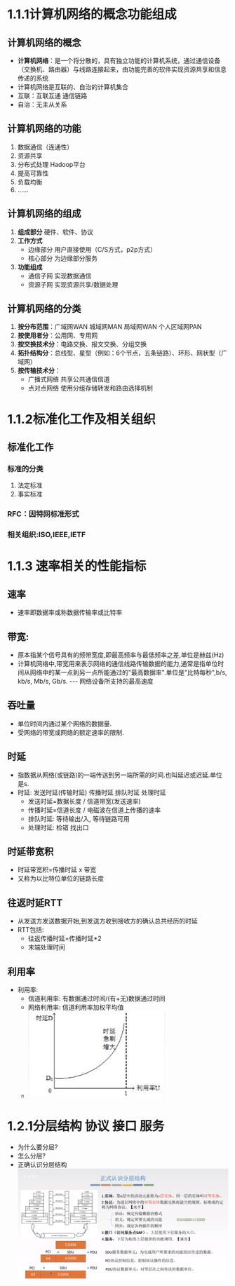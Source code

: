 # 1.1.1计算机网络的概念功能组成
## 计算机网络的概念
- **计算机网络**：是一个将分散的，具有独立功能的计算机系统，通过通信设备（交换机、路由器）与线路连接起来，由功能完善的软件实现资源共享和信息传递的系统
- 计算机网络是互联的、自治的计算机集合
- 互联：互联互通 通信链路
- 自治：无主从关系
## 计算机网络的功能
1. 数据通信（连通性）
2. 资源共享
3. 分布式处理 Hadoop平台
4. 提高可靠性
5. 负载均衡
6. ......
## 计算机网络的组成
1. **组成部分** 硬件、软件、协议 
2. **工作方式** 
   - 边缘部分 用户直接使用（C/S方式，p2p方式）
   - 核心部分 为边缘部分服务
3. **功能组成**
   - 通信子网 实现数据通信
   - 资源子网 实现资源共享/数据处理
## 计算机网络的分类
1. **按分布范围**：广域网WAN 城域网MAN 局域网WAN 个人区域网PAN
2. **按使用者分**：公用网、专用网
3. **按交换技术分**：电路交换、报文交换、分组交换
4. **拓扑结构分**：总线型、星型（例如：6个节点，五条链路）、环形、网状型（广域网）
5. **按传输技术分**：
   - 广播式网络 共享公共通信信道
   - 点对点网络 使用分组存储转发和路由选择机制  

# 1.1.2标准化工作及相关组织
## 标准化工作
### 标准的分类
1. 法定标准
2. 事实标准
### RFC：因特网标准形式
### 相关组织:ISO,IEEE,IETF

# 1.1.3 速率相关的性能指标
## 速率
- 速率即数据率或称数据传输率或比特率
## 带宽: 
- 原本指某个信号具有的频带宽度,即最高频率与最低频率之差,单位是赫兹(Hz)
- 计算机网络中,带宽用来表示网络的通信线路传输数据的能力,通常是指单位时间从网络中的某一点到另一点所能通过的"最高数据率".单位是"比特每秒",b/s, kb/s, Mb/s, Gb/s. --- 网络设备所支持的最高速度
## 吞吐量
- 单位时间内通过某个网络的数据量.
- 受网络的带宽或网络的额定速率的限制.
## 时延
- 指数据从网络(或链路)的一端传送到另一端所需的时间.也叫延迟或迟延.单位是s.
- 时延: 发送时延(传输时延) 传播时延 排队时延 处理时延
  - 发送时延=数据长度 / 信道带宽(发送速率)
  - 传播时延=信道长度 / 电磁波在信道上传播的速率
  - 排队时延: 等待输出/入, 等待链路可用
  - 处理时延: 检错 找出口
## 时延带宽积
- 时延带宽积=传播时延 x 带宽
- 又称为以比特位单位的链路长度
## 往返时延RTT
- 从发送方发送数据开始,到发送方收到接收方的确认总共经历的时延
- RTT包括:
  - 往返传播时延=传播时延*2
  - 末端处理时间
## 利用率
- 利用率:
  - 信道利用率: 有数据通过时间/(有+无)数据通过时间
  - 网络利用率: 信道利用率加权平均值
  - ![](image/2021-09-10-12-54-04.png)

# 1.2.1分层结构 协议 接口 服务
- 为什么要分层?
- 怎么分层?
- 正确认识分层结构
  ![](image/2021-09-10-12-36-35.png)  
  
